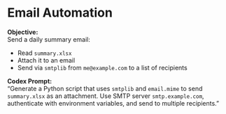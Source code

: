 # Email Automation

**Objective:**  
Send a daily summary email:
- Read `summary.xlsx`
- Attach it to an email
- Send via `smtplib` from `me@example.com` to a list of recipients

**Codex Prompt:**  
“Generate a Python script that uses `smtplib` and `email.mime` to send `summary.xlsx` as an attachment. Use SMTP server `smtp.example.com`, authenticate with environment variables, and send to multiple recipients.”
